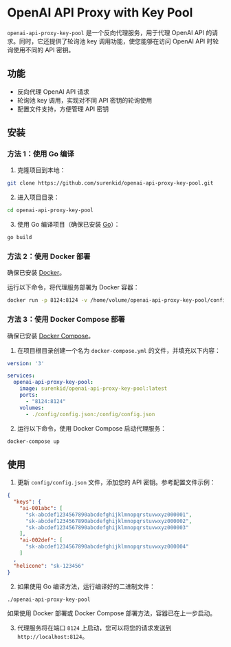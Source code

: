 # OpenAI API Proxy with Key Pool

`openai-api-proxy-key-pool` 是一个反向代理服务，用于代理 OpenAI API 的请求。同时，它还提供了轮询池 key 调用功能，使您能够在访问 OpenAI API 时轮询使用不同的 API 密钥。

## 功能

- 反向代理 OpenAI API 请求
- 轮询池 key 调用，实现对不同 API 密钥的轮询使用
- 配置文件支持，方便管理 API 密钥

## 安装

### 方法 1：使用 Go 编译

1. 克隆项目到本地：

```bash
git clone https://github.com/surenkid/openai-api-proxy-key-pool.git
```

2. 进入项目目录：

```bash
cd openai-api-proxy-key-pool
```

3. 使用 Go 编译项目（确保已安装 [Go](https://golang.org/doc/install)）：

```bash
go build
```

### 方法 2：使用 Docker 部署

确保已安装 [Docker](https://docs.docker.com/engine/install/)。

运行以下命令，将代理服务部署为 Docker 容器：

```bash
docker run -p 8124:8124 -v /home/volume/openai-api-proxy-key-pool/config.json:/config/config.json surenkid/openai-api-proxy-key-pool:latest
```

### 方法 3：使用 Docker Compose 部署

确保已安装 [Docker Compose](https://docs.docker.com/compose/install/)。

1. 在项目根目录创建一个名为 `docker-compose.yml` 的文件，并填充以下内容：

```yaml
version: '3'

services:
  openai-api-proxy-key-pool:
    image: surenkid/openai-api-proxy-key-pool:latest
    ports:
      - "8124:8124"
    volumes:
      - ./config/config.json:/config/config.json
```

2. 运行以下命令，使用 Docker Compose 启动代理服务：

```bash
docker-compose up
```

## 使用

1. 更新 `config/config.json` 文件，添加您的 API 密钥。参考配置文件示例：

```json
{
  "keys": {
    "ai-001abc": [
      "sk-abcdef1234567890abcdefghijklmnopqrstuvwxyz000001",
      "sk-abcdef1234567890abcdefghijklmnopqrstuvwxyz000002",
      "sk-abcdef1234567890abcdefghijklmnopqrstuvwxyz000003"
    ],
    "ai-002def": [
      "sk-abcdef1234567890abcdefghijklmnopqrstuvwxyz000004"
    ]
  ,
  "helicone": "sk-123456"
}
```

2. 如果使用 Go 编译方法，运行编译好的二进制文件：

```bash
./openai-api-proxy-key-pool
```

如果使用 Docker 部署或 Docker Compose 部署方法，容器已在上一步启动。

3. 代理服务将在端口 `8124` 上启动，您可以将您的请求发送到 `http://localhost:8124`。
